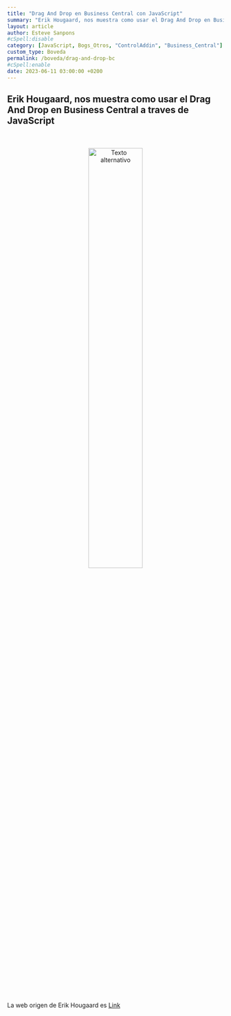 ```yaml
---
title: "Drag And Drop en Business Central con JavaScript"
summary: "Erik Hougaard, nos muestra como usar el Drag And Drop en Business Central a traves de JavaScript"
layout: article
author: Esteve Sanpons
#cSpell:disable
category: [JavaScript, Bogs_Otros, "ControlAddin", "Business_Central"]
custom_type: Boveda
permalink: /boveda/drag-and-drop-bc
#cSpell:enable
date: 2023-06-11 03:00:00 +0200
---
```


## Erik Hougaard, nos muestra como usar el Drag And Drop en Business Central a traves de JavaScript

<br>
<br>

<div align="center">
  <a href="https://www.youtube.com/watch?v=ZkH5ftnw_7Y&list=PLnldREWlGR0tQlOW5D40ruNop7GJU6MIH&index=10">
    <img src="https://i.ytimg.com/vi/ZkH5ftnw_7Y/hqdefault.jpg?sqp=-oaymwEbCKgBEF5IVfKriqkDDggBFQAAiEIYAXABwAEG&rs=AOn4CLDyydwMnXqJi-Y1jG-dkNPZHLZHOQ" alt="Texto alternativo" width="50%" height="50%">
  </a>
</div>

<br>

La web origen de Erik Hougaard es [Link](https://www.hougaard.com/)
